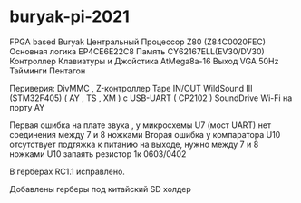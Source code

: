 # buryak-pi-2021
FPGA based Buryak
Центральный Процессор Z80 (Z84C0020FEC)
Основная логика EP4CE6E22C8
Память CY62167ELL(EV30/DV30)
Контроллер Клавиатуры и Джойстика AtMega8a-16
Выход VGA 50Hz
Тайминги Пентагон

Периверия:
DivMMC , Z-контроллер
Tape IN/OUT
WildSound III (STM32F405) ( AY , TS , XM ) с USB-UART ( CP2102 )
SoundDrive
Wi-Fi на порту AY

Первая ошибка на плате звука , у микросхемы U7 (мост UART) нет соединения между 7 и 8 ножками
Вторая ошибка у компаратора U10 отсутствует подтяжка к питанию на выходе, нужно между 7 и 8 ножками U10 запаять резистор 1к 0603/0402

В герберах RC1.1 исправлено.

Добавлены герберы под китайский SD холдер
